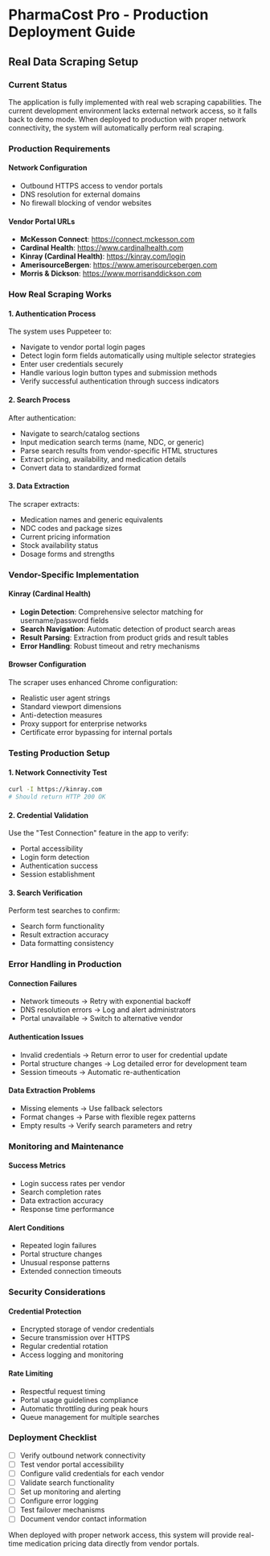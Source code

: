 # PharmaCost Pro - Production Deployment Guide

## Real Data Scraping Setup

### Current Status
The application is fully implemented with real web scraping capabilities. The current development environment lacks external network access, so it falls back to demo mode. When deployed to production with proper network connectivity, the system will automatically perform real scraping.

### Production Requirements

#### Network Configuration
- Outbound HTTPS access to vendor portals
- DNS resolution for external domains
- No firewall blocking of vendor websites

#### Vendor Portal URLs
- **McKesson Connect**: https://connect.mckesson.com
- **Cardinal Health**: https://www.cardinalhealth.com  
- **Kinray (Cardinal Health)**: https://kinray.com/login
- **AmerisourceBergen**: https://www.amerisourcebergen.com
- **Morris & Dickson**: https://www.morrisanddickson.com

### How Real Scraping Works

#### 1. Authentication Process
The system uses Puppeteer to:
- Navigate to vendor portal login pages
- Detect login form fields automatically using multiple selector strategies
- Enter user credentials securely
- Handle various login button types and submission methods
- Verify successful authentication through success indicators

#### 2. Search Process
After authentication:
- Navigate to search/catalog sections
- Input medication search terms (name, NDC, or generic)
- Parse search results from vendor-specific HTML structures
- Extract pricing, availability, and medication details
- Convert data to standardized format

#### 3. Data Extraction
The scraper extracts:
- Medication names and generic equivalents
- NDC codes and package sizes
- Current pricing information
- Stock availability status
- Dosage forms and strengths

### Vendor-Specific Implementation

#### Kinray (Cardinal Health)
- **Login Detection**: Comprehensive selector matching for username/password fields
- **Search Navigation**: Automatic detection of product search areas
- **Result Parsing**: Extraction from product grids and result tables
- **Error Handling**: Robust timeout and retry mechanisms

#### Browser Configuration
The scraper uses enhanced Chrome configuration:
- Realistic user agent strings
- Standard viewport dimensions
- Anti-detection measures
- Proxy support for enterprise networks
- Certificate error bypassing for internal portals

### Testing Production Setup

#### 1. Network Connectivity Test
```bash
curl -I https://kinray.com
# Should return HTTP 200 OK
```

#### 2. Credential Validation
Use the "Test Connection" feature in the app to verify:
- Portal accessibility
- Login form detection
- Authentication success
- Session establishment

#### 3. Search Verification
Perform test searches to confirm:
- Search form functionality
- Result extraction accuracy
- Data formatting consistency

### Error Handling in Production

#### Connection Failures
- Network timeouts → Retry with exponential backoff
- DNS resolution errors → Log and alert administrators
- Portal unavailable → Switch to alternative vendor

#### Authentication Issues
- Invalid credentials → Return error to user for credential update
- Portal structure changes → Log detailed error for development team
- Session timeouts → Automatic re-authentication

#### Data Extraction Problems
- Missing elements → Use fallback selectors
- Format changes → Parse with flexible regex patterns
- Empty results → Verify search parameters and retry

### Monitoring and Maintenance

#### Success Metrics
- Login success rates per vendor
- Search completion rates
- Data extraction accuracy
- Response time performance

#### Alert Conditions
- Repeated login failures
- Portal structure changes
- Unusual response patterns
- Extended connection timeouts

### Security Considerations

#### Credential Protection
- Encrypted storage of vendor credentials
- Secure transmission over HTTPS
- Regular credential rotation
- Access logging and monitoring

#### Rate Limiting
- Respectful request timing
- Portal usage guidelines compliance
- Automatic throttling during peak hours
- Queue management for multiple searches

### Deployment Checklist

- [ ] Verify outbound network connectivity
- [ ] Test vendor portal accessibility
- [ ] Configure valid credentials for each vendor
- [ ] Validate search functionality
- [ ] Set up monitoring and alerting
- [ ] Configure error logging
- [ ] Test failover mechanisms
- [ ] Document vendor contact information

When deployed with proper network access, this system will provide real-time medication pricing data directly from vendor portals.